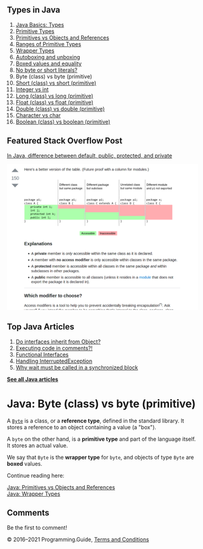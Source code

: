 



## Types in Java

1.  [Java Basics: Types](types.html)
2.  [Primitive Types](primitive-types.html)
3.  [Primitives vs Objects and References](primitives-vs-objects-references.html)
4.  [Ranges of Primitive Types](primitive-ranges.html)
5.  [Wrapper Types](wrapper-types.html)
6.  [Autoboxing and unboxing](autoboxing.html)
7.  [Boxed values and equality](boxed-values-equality.html)
8.  [No byte or short literals?](byte-short-literals.html)
9.  Byte (class) vs byte (primitive)
10. [Short (class) vs short (primitive)](short-vs-short.html)
11. [Integer vs int](integer-vs-int.html)
12. [Long (class) vs long (primitive)](long-vs-long.html)
13. [Float (class) vs float (primitive)](float-vs-float.html)
14. [Double (class) vs double (primitive)](double-vs-double.html)
15. [Character vs char](character-vs-char.html)
16. [Boolean (class) vs boolean (primitive)](boolean-vs-boolean.html)

## Featured Stack Overflow Post

[In Java, difference between default, public, protected, and private](https://stackoverflow.com/a/33627846/276052)

[<img src="../images/so-featured-33627846.png" alt="StackOverflow screenshot thumbnail" class="screenshot" />](https://stackoverflow.com/a/33627846/276052)



## Top Java Articles

1.  [Do interfaces inherit from Object?](do-interfaces-inherit-from-object.html)
2.  [Executing code in comments?!](executing-code-in-comments.html)
3.  [Functional Interfaces](functional-interfaces.html)
4.  [Handling InterruptedException](handling-interrupted-exceptions.html)
5.  [Why wait must be called in a synchronized block](why-wait-must-be-in-synchronized.html)

[**See all Java articles**](index.html)

# Java: Byte (class) vs byte (primitive)

A [`Byte`](https://docs.oracle.com/javase/8/docs/api/java/lang/Byte.html) is a class, or a **reference type**, defined in the standard library. It stores a reference to an object containing a value (a "box").

A `byte` on the other hand, is a **primitive type** and part of the language itself. It stores an actual value.

We say that `Byte` is the **wrapper type** for `byte`, and objects of type `Byte` are **boxed** values.

Continue reading here:

<span class="pointer">[Java: Primitives vs Objects and References](primitives-vs-objects-references.html)</span>  
<span class="pointer">[Java: Wrapper Types](wrapper-types.html)</span>

## Comments

Be the first to comment!

© 2016–2021 Programming.Guide, [Terms and Conditions](../terms-and-conditions.html)
